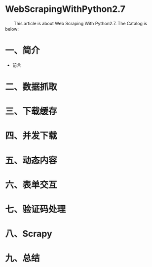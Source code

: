 # WebScrapingWithPython2.7
　　This article is about Web Scraping With Python2.7. The Catalog is below:
# 一、简介
* 前言
# 二、数据抓取
# 三、下载缓存
# 四、并发下载
# 五、动态内容
# 六、表单交互
# 七、验证码处理
# 八、Scrapy
# 九、总结
